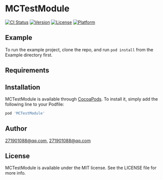 # MCTestModule

[![CI Status](https://img.shields.io/travis/271901088@qq.com/MCTestModule.svg?style=flat)](https://travis-ci.org/271901088@qq.com/MCTestModule)
[![Version](https://img.shields.io/cocoapods/v/MCTestModule.svg?style=flat)](https://cocoapods.org/pods/MCTestModule)
[![License](https://img.shields.io/cocoapods/l/MCTestModule.svg?style=flat)](https://cocoapods.org/pods/MCTestModule)
[![Platform](https://img.shields.io/cocoapods/p/MCTestModule.svg?style=flat)](https://cocoapods.org/pods/MCTestModule)

## Example

To run the example project, clone the repo, and run `pod install` from the Example directory first.

## Requirements

## Installation

MCTestModule is available through [CocoaPods](https://cocoapods.org). To install
it, simply add the following line to your Podfile:

```ruby
pod 'MCTestModule'
```

## Author

271901088@qq.com, 271901088@qq.com

## License

MCTestModule is available under the MIT license. See the LICENSE file for more info.
